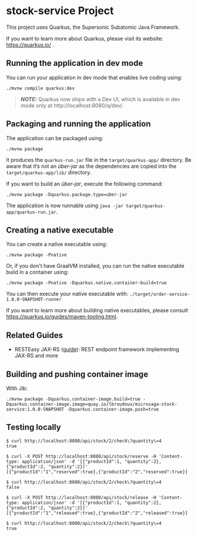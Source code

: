 # stock-service Project

This project uses Quarkus, the Supersonic Subatomic Java Framework.

If you want to learn more about Quarkus, please visit its website: https://quarkus.io/ .

## Running the application in dev mode

You can run your application in dev mode that enables live coding using:
```shell script
./mvnw compile quarkus:dev
```

> **_NOTE:_**  Quarkus now ships with a Dev UI, which is available in dev mode only at http://localhost:8080/q/dev/.

## Packaging and running the application

The application can be packaged using:
```shell script
./mvnw package
```
It produces the `quarkus-run.jar` file in the `target/quarkus-app/` directory.
Be aware that it’s not an _über-jar_ as the dependencies are copied into the `target/quarkus-app/lib/` directory.

If you want to build an _über-jar_, execute the following command:
```shell script
./mvnw package -Dquarkus.package.type=uber-jar
```

The application is now runnable using `java -jar target/quarkus-app/quarkus-run.jar`.

## Creating a native executable

You can create a native executable using:
```shell script
./mvnw package -Pnative
```

Or, if you don't have GraalVM installed, you can run the native executable build in a container using:
```shell script
./mvnw package -Pnative -Dquarkus.native.container-build=true
```

You can then execute your native executable with: `./target/order-service-1.0.0-SNAPSHOT-runner`

If you want to learn more about building native executables, please consult https://quarkus.io/guides/maven-tooling.html.

## Related Guides

- RESTEasy JAX-RS ([guide](https://quarkus.io/guides/rest-json)): REST endpoint framework implementing JAX-RS and more


## Building and pushing container image

With Jib:

```shell
./mvnw package -Dquarkus.container-image.build=true -Dquarkus.container-image.image=quay.io/lbroudoux/microsaga-stock-service:1.0.0-SNAPSHOT -Dquarkus.container-image.push=true
```

## Testing locally

```shell
$ curl http://localhost:8080/api/stock/2/check\?quantity\=4
true

$ curl -X POST http://localhost:8080/api/stock/reserve -H 'Content-type: application/json' -d '[{"productId":1, "quantity":2}, {"productId":2, "quantity":2}]'
[{"productId":"1","reserved":true},{"productId":"2","reserved":true}]

$ curl http://localhost:8080/api/stock/2/check\?quantity\=4
false

$ curl -X POST http://localhost:8080/api/stock/release -H 'Content-type: application/json' -d '[{"productId":1, "quantity":2}, {"productId":2, "quantity":2}]'
[{"productId":"1","released":true},{"productId":"2","released":true}]

$ curl http://localhost:8080/api/stock/2/check\?quantity\=4
true
```